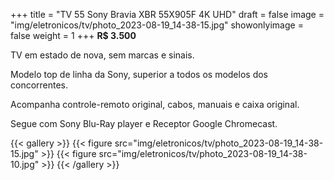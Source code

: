 +++
title = "TV 55 Sony Bravia XBR 55X905F 4K UHD"
draft = false
image = "img/eletronicos/tv/photo_2023-08-19_14-38-15.jpg"
showonlyimage = false
weight = 1
+++
**R$ 3.500**

TV em estado de nova, sem marcas e sinais.
<!--more-->

Modelo top de linha da Sony, superior a todos os modelos dos concorrentes.

Acompanha controle-remoto original, cabos, manuais e caixa original.

Segue com Sony Blu-Ray player e Receptor Google Chromecast.

{{< gallery >}}
{{< figure src="img/eletronicos/tv/photo_2023-08-19_14-38-15.jpg" >}}
{{< figure src="img/eletronicos/tv/photo_2023-08-19_14-38-10.jpg" >}}
{{< /gallery >}}